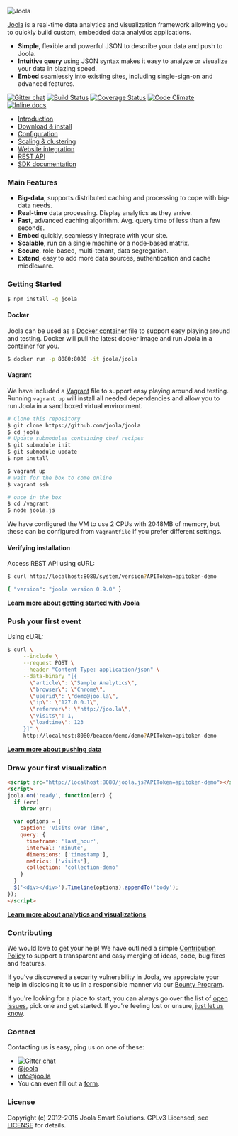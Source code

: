 ![Joola](http://i.imgur.com/PrqIYX7.png)

[Joola][22] is a real-time data analytics and visualization framework allowing you to quickly build custom, embedded data analytics applications.

- **Simple**, flexible and powerful JSON to describe your data and push to Joola.
- **Intuitive query** using JSON syntax makes it easy to analyze or visualize your data in blazing speed.
- **Embed** seamlessly into existing sites, including single-sign-on and advanced features.

[![Gitter chat](https://badges.gitter.im/joola/joola.png)](https://gitter.im/joola/joola) [![Build Status][3]][4] [![Coverage Status](https://coveralls.io/repos/joola/joola/badge.svg?branch=develop)](https://coveralls.io/r/joola/joola) [![Code Climate](https://codeclimate.com/github/joola/joola/badges/gpa.svg)](https://codeclimate.com/github/joola/joola) [![Inline docs](http://inch-ci.org/github/joola/joola.svg?branch=develop)](http://inch-ci.org/github/joola/joola)

- [Introduction](http://joolajs.org/docs/intro/how-it-works.html)
- [Download & install](http://joolajs.org/docs/intro/download.html)
- [Configuration](http://joolajs.org/docs/intro/configuration.html)
- [Scaling & clustering](http://joolajs.org/docs/scale/overview.html)
- [Website integration](http://joolajs.org/docs/dev/website-integration.html)
- [REST API](http://docs.joola.apiary.io)
- [SDK documentation](http://joolajs.org/docs/dev/sdk-documentation.html)

### Main Features

- **Big-data**, supports distributed caching and processing to cope with big-data needs.
- **Real-time** data processing. Display analytics as they arrive.
- **Fast**, advanced caching algorithm. Avg. query time of less than a few seconds.
- **Embed** quickly, seamlessly integrate with your site.
- **Scalable**, run on a single machine or a node-based matrix.
- **Secure**, role-based, multi-tenant, data segregation.
- **Extend**, easy to add more data sources, authentication and cache middleware.

### Getting Started

```bash
$ npm install -g joola
```

#### Docker
Joola can be used as a [Docker container](https://registry.hub.docker.com/u/joola/joola) file to support easy playing around and testing.
Docker will pull the latest docker image and run Joola in a container for you.

```bash
$ docker run -p 8080:8080 -it joola/joola
```

#### Vagrant
We have included a [Vagrant](http://www.vagrantup.com) file to support easy playing around and testing. Running `vagrant up` will install all needed dependencies and allow you to run Joola in a sand boxed virtual environment.

```bash
# Clone this repository
$ git clone https://github.com/joola/joola
$ cd joola
# Update submodules containing chef recipes
$ git submodule init
$ git submodule update
$ npm install

$ vagrant up
# wait for the box to come online
$ vagrant ssh

# once in the box
$ cd /vagrant
$ node joola.js
```

We have configured the VM to use 2 CPUs with 2048MB of memory, but these can be configured from `Vagrantfile` if you prefer different settings.  

#### Verifying installation

Access REST API using cURL:

```bash
$ curl http://localhost:8080/system/version?APIToken=apitoken-demo

{ "version": "joola version 0.9.0" }
```

[**Learn more about getting started with Joola**](http://joolajs.org)

### Push your first event

Using cURL:

```bash
$ curl \
     --include \
     --request POST \
     --header "Content-Type: application/json" \
     --data-binary "[{
       \"article\": \"Sample Analytics\",
       \"browser\": \"Chrome\",
       \"userid\": \"demo@joo.la\",
       \"ip\": \"127.0.0.1\",
       \"referrer\": \"http://joo.la\",
       \"visits\": 1,
       \"loadtime\": 123
     }]" \
     http://localhost:8080/beacon/demo/demo?APIToken=apitoken-demo
```

[**Learn more about pushing data**](http://joolajs.org/docs/intro/pushing-an-event.html)

### Draw your first visualization

```html
<script src="http://localhost:8080/joola.js?APIToken=apitoken-demo"></script>
<script>
joola.on('ready', function(err) {
  if (err)
    throw err;

  var options = {
    caption: 'Visits over Time',
    query: {
      timeframe: 'last_hour',
      interval: 'minute',
      dimensions: ['timestamp'],
      metrics: ['visits'],
      collection: 'collection-demo'
    }
  }
  $('<div></div>').Timeline(options).appendTo('body');
});
</script>
```

[**Learn more about analytics and visualizations**](http://joolajs.org/docs/intro/your-first-visualization.html)

### Contributing
We would love to get your help! We have outlined a simple [Contribution Policy][18] to support a transparent and easy merging
of ideas, code, bug fixes and features.

If you've discovered a security vulnerability in Joola, we appreciate your help in disclosing it to us in a responsible manner via our [Bounty Program](https://hackerone.com/joola-io).

If you're looking for a place to start, you can always go over the list of [open issues][17], pick one and get started.
If you're feeling lost or unsure, [just let us know](#Contact).

### Contact
Contacting us is easy, ping us on one of these:

- [![Gitter chat](https://badges.gitter.im/joola/joola.png)](https://gitter.im/joola/joola)
- [@joola][19]
- [info@joo.la][20]
- You can even fill out a [form][21].

### License
Copyright (c) 2012-2015 Joola Smart Solutions. GPLv3 Licensed, see [LICENSE][24] for details.

[3]: https://travis-ci.org/joola/joola.png?branch=develop
[4]: https://travis-ci.org/joola/joola?branch=develop
[17]: https://github.com/joola/joola/issues
[18]: https://github.com/joola/joola/blob/master/CONTRIBUTING.md
[19]: http://twitter.com/joola
[20]: mailto://info@joo.la
[21]: https://joo.la/contact
[22]: http://joolajs.org
[24]: https://github.com/joola/joola/blob/master/LICENSE.md